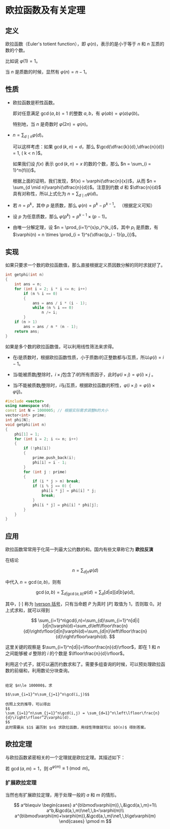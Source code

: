 # 欧拉函数及有关定理

## 定义

欧拉函数（Euler's totient function），即 $\varphi(n)$，表示的是小于等于 $n$ 和 $n$ 互质的数的个数。

比如说 $\varphi(1) = 1$。

当 $n$ 是质数的时候，显然有 $\varphi(n) = n - 1$。

## 性质

- 欧拉函数是积性函数。

    即对任意满足 $\gcd(a, b) = 1$ 的整数 $a,b$，有 $\varphi(ab) = \varphi(a)\varphi(b)$。

    特别地，当 $n$ 是奇数时 $\varphi(2n) = \varphi(n)$。

- $n = \sum_{d \mid n}{\varphi(d)}$。

  可以这样考虑：如果 $\gcd(k, n) = d$，那么 $\gcd(\dfrac{k}{d},\dfrac{n}{d}) = 1, ( k < n )$。

  如果我们设 $f(x)$ 表示 $\gcd(k, n) = x$ 的数的个数，那么 $n = \sum_{i = 1}^n{f(i)}$。

  根据上面的证明，我们发现，$f(x) = \varphi(\dfrac{n}{x})$，从而 $n = \sum_{d \mid n}\varphi(\dfrac{n}{d})$。注意到约数 $d$ 和 $\dfrac{n}{d}$ 具有对称性，所以上式化为 $n = \sum_{d \mid n}\varphi(d)$。

- 若 $n = p^k$，其中 $p$ 是质数，那么 $\varphi(n) = p^k - p^{k - 1}$。
    （根据定义可知）

- 设 $p$ 为任意质数，那么 $\varphi(p^k)=p^{k-1}\times(p-1)$。

- 由唯一分解定理，设 $n = \prod_{i=1}^{s}p_i^{k_i}$，其中 $p_i$ 是质数，有 $\varphi(n) = n \times \prod_{i = 1}^s{\dfrac{p_i - 1}{p_i}}$。


## 实现

如果只要求一个数的欧拉函数值，那么直接根据定义质因数分解的同时求就好了。
```cpp
int getphi(int n)
{
    int ans = n;
    for (int i = 2; i * i <= n; i++)
        if (n % i == 0)
        {
            ans = ans / i * (i - 1);
            while (n % i == 0)
                n /= i;
        }
    if (n > 1)
        ans = ans / n * (n - 1);
    return ans;
}
```
如果是多个数的欧拉函数值，可以利用线性筛法来求得。

- 在$i$是质数时，根据欧拉函数性质，小于质数$i$的正整数都与$i$互质，所以$\varphi(i) = i - 1$。

- 当$i$能被质数$j$整除时，$i \times j$包含了$i$的所有质因子，此时$\varphi(i \times j) = \varphi(i) \times j$ 。

- 当$i$不能被质数$j$整除时，$i$与$j$互质，根据欧拉函数的积性，$\varphi(i \times j) = \varphi(i) \times \varphi(j)$。

```cpp
#include <vector>
using namespace std;
const int N = 1000005; // 根据实际需求调整N的大小
vector<int> prime;
int phi[N];
void getphi(int n)
{
    phi[1] = 1;
    for (int i = 2; i <= n; i++)
    {
        if (!phi[i])
        {
            prime.push_back(i);
            phi[i] = i - 1;
        }
        for (int j : prime)
        {
            if (i * j > n) break;
            if (i % j == 0) {
                phi[i * j] = phi[i] * j;
                break;
            }
            phi[i * j] = phi[i] * phi[j];
        }
    }
}
```

## 应用

欧拉函数常常用于化简一列最大公约数的和。国内有些文章称它为 **欧拉反演**

在结论

$$
n=\sum_{d|n}\varphi(d)
$$

中代入 $n=\gcd(a,b)$，则有

$$
\gcd(a,b) = \sum_{d|\gcd(a,b)}\varphi(d) = \sum_d [d|a][d|b]\varphi(d),
$$

其中，$[\cdot]$ 称为 [Iverson 括号](https://mathworld.wolfram.com/IversonBracket.html)，只有当命题 $P$ 为真时 $[P]$ 取值为 $1$，否则取 $0$。对上式求和，就可以得到

$$
\sum_{i=1}^n\gcd(i,n)=\sum_{d}\sum_{i=1}^n[d|i][d|n]\varphi(d)=\sum_d\left\lfloor\frac{n}{d}\right\rfloor[d|n]\varphi(d)=\sum_{d|n}\left\lfloor\frac{n}{d}\right\rfloor\varphi(d).
$$

这里关键的观察是 $\sum_{i=1}^n[d|i]=\lfloor\frac{n}{d}\rfloor$，即在 $1$ 和 $n$ 之间能够被 $d$ 整除的 $i$ 的个数是 $\lfloor\frac{n}{d}\rfloor$。

利用这个式子，就可以遍历约数求和了。需要多组查询的时候，可以预处理欧拉函数的前缀和，利用数论分块查询。

```admonish question title = "[GCD SUM](https://www.luogu.com.cn/problem/P2398)"

给定 $n\le 100000$，求

$$\sum_{i=1}^n\sum_{j=1}^n\gcd(i,j)$$

仿照上文的推导，可以得出
$$
\sum_{i=1}^n\sum_{j=1}^n\gcd(i,j) = \sum_{d=1}^n\left\lfloor\frac{n}{d}\right\rfloor^2\varphi(d).
$$
此时需要从 $1$ 遍历到 $n$ 求欧拉函数，用线性筛做就可以 $O(n)$ 得到答案。

```

## 欧拉定理

与欧拉函数紧密相关的一个定理就是欧拉定理。其描述如下：

若 $\gcd(a, m) = 1$，则 $a^{\varphi(m)} \equiv 1 \pmod{m}$。

### 扩展欧拉定理

当然也有扩展欧拉定理，用于处理一般的 $a$ 和 $m$ 的情形。

$$
a^b\equiv
\begin{cases}
a^{b\bmod\varphi(m)},\,&\gcd(a,\,m)=1\\
a^b,&\gcd(a,\,m)\ne1,\,b<\varphi(m)\\
a^{b\bmod\varphi(m)+\varphi(m)},&\gcd(a,\,m)\ne1,\,b\ge\varphi(m)
\end{cases}
\pmod m
$$
